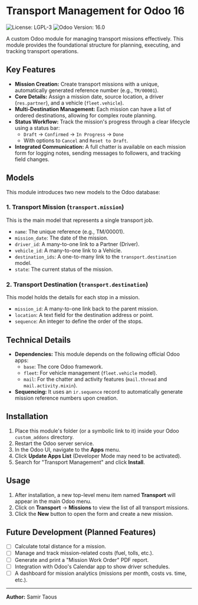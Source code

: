 # Transport Management for Odoo 16

![License: LGPL-3](https://img.shields.io/badge/License-LGPL--3-blue.svg)
![Odoo Version: 16.0](https://img.shields.io/badge/Odoo-16.0-blueviolet.svg)

A custom Odoo module for managing transport missions effectively. This module provides the foundational structure for planning, executing, and tracking transport operations.

## Key Features

-   **Mission Creation:** Create transport missions with a unique, automatically generated reference number (e.g., `TM/00001`).
-   **Core Details:** Assign a mission date, source location, a driver (`res.partner`), and a vehicle (`fleet.vehicle`).
-   **Multi-Destination Management:** Each mission can have a list of ordered destinations, allowing for complex route planning.
-   **Status Workflow:** Track the mission's progress through a clear lifecycle using a status bar:
    -   `Draft` -> `Confirmed` -> `In Progress` -> `Done`
    -   With options to `Cancel` and `Reset to Draft`.
-   **Integrated Communication:** A full chatter is available on each mission form for logging notes, sending messages to followers, and tracking field changes.

## Models

This module introduces two new models to the Odoo database:

### 1. Transport Mission (`transport.mission`)

This is the main model that represents a single transport job.
-   `name`: The unique reference (e.g., TM/00001).
-   `mission_date`: The date of the mission.
-   `driver_id`: A many-to-one link to a Partner (Driver).
-   `vehicle_id`: A many-to-one link to a Vehicle.
-   `destination_ids`: A one-to-many link to the `transport.destination` model.
-   `state`: The current status of the mission.

### 2. Transport Destination (`transport.destination`)

This model holds the details for each stop in a mission.
-   `mission_id`: A many-to-one link back to the parent mission.
-   `location`: A text field for the destination address or point.
-   `sequence`: An integer to define the order of the stops.

## Technical Details

-   **Dependencies:** This module depends on the following official Odoo apps:
    -   `base`: The core Odoo framework.
    -   `fleet`: For vehicle management (`fleet.vehicle` model).
    -   `mail`: For the chatter and activity features (`mail.thread` and `mail.activity.mixin`).
-   **Sequencing:** It uses an `ir.sequence` record to automatically generate mission reference numbers upon creation.

## Installation

1.  Place this module's folder (or a symbolic link to it) inside your Odoo `custom_addons` directory.
2.  Restart the Odoo server service.
3.  In the Odoo UI, navigate to the **Apps** menu.
4.  Click **Update Apps List** (Developer Mode may need to be activated).
5.  Search for "Transport Management" and click **Install**.

## Usage

1.  After installation, a new top-level menu item named **Transport** will appear in the main Odoo menu.
2.  Click on **Transport** -> **Missions** to view the list of all transport missions.
3.  Click the **New** button to open the form and create a new mission.

## Future Development (Planned Features)

-   [ ] Calculate total distance for a mission.
-   [ ] Manage and track mission-related costs (fuel, tolls, etc.).
-   [ ] Generate and print a "Mission Work Order" PDF report.
-   [ ] Integration with Odoo's Calendar app to show driver schedules.
-   [ ] A dashboard for mission analytics (missions per month, costs vs. time, etc.).

---

**Author:** Samir Taous
